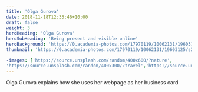 ```yaml
---
title: 'Olga Gurova'
date: 2018-11-18T12:33:46+10:00
draft: false
weight: 3
heroHeading: 'Olga Gurova'
heroSubHeading: 'Being present and visible online'
heroBackground: 'https://0.academia-photos.com/17970119/10062131/19603125/s200_olga.gurova.jpg'
thumbnail: 'https://0.academia-photos.com/17970119/10062131/19603125/s200_olga.gurova.jpg'

-images: ['https://source.unsplash.com/random/400x600/?nature', 
'https://source.unsplash.com/random/400x300/?travel','https://source.unsplash.com/random/400x300/?architecture','https://source.unsplash.com/random/400x600/?buildings','https://source.unsplash.com/random/400x300/?city','https://source.unsplash.com/random/400x600/?business']
---
```


Olga Gurova explains how she uses her webpage as her business card